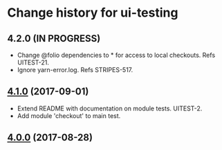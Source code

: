 # Change history for ui-testing

## 4.2.0 (IN PROGRESS)
* Change @folio dependencies to * for access to local checkouts. Refs UITEST-21. 
* Ignore yarn-error.log. Refs STRIPES-517.

## [4.1.0](https://github.com/folio-org/ui-testing/tree/v4.0.0) (2017-09-01)

* Extend README with documentation on module tests. UITEST-2.
* Add module 'checkout' to main test.

## [4.0.0](https://github.com/folio-org/ui-testing/tree/v4.0.0) (2017-08-28)
